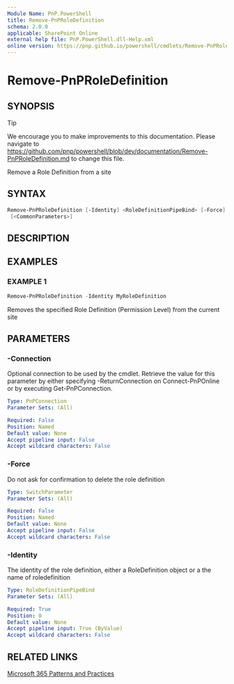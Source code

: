 ```yaml
---
Module Name: PnP.PowerShell
title: Remove-PnPRoleDefinition
schema: 2.0.0
applicable: SharePoint Online
external help file: PnP.PowerShell.dll-Help.xml
online version: https://pnp.github.io/powershell/cmdlets/Remove-PnPRoleDefinition.html
---
```

 
# Remove-PnPRoleDefinition

## SYNOPSIS

> [!TIP]
> We encourage you to make improvements to this documentation. Please navigate to https://github.com/pnp/powershell/blob/dev/documentation/Remove-PnPRoleDefinition.md to change this file.

Remove a Role Definition from a site

## SYNTAX

```powershell
Remove-PnPRoleDefinition [-Identity] <RoleDefinitionPipeBind> [-Force] [-Connection <PnPConnection>]
 [<CommonParameters>]
```

## DESCRIPTION

## EXAMPLES

### EXAMPLE 1
```powershell
Remove-PnPRoleDefinition -Identity MyRoleDefinition
```

Removes the specified Role Definition (Permission Level) from the current site

## PARAMETERS

### -Connection
Optional connection to be used by the cmdlet. Retrieve the value for this parameter by either specifying -ReturnConnection on Connect-PnPOnline or by executing Get-PnPConnection.

```yaml
Type: PnPConnection
Parameter Sets: (All)

Required: False
Position: Named
Default value: None
Accept pipeline input: False
Accept wildcard characters: False
```

### -Force
Do not ask for confirmation to delete the role definition

```yaml
Type: SwitchParameter
Parameter Sets: (All)

Required: False
Position: Named
Default value: None
Accept pipeline input: False
Accept wildcard characters: False
```

### -Identity
The identity of the role definition, either a RoleDefinition object or a the name of roledefinition

```yaml
Type: RoleDefinitionPipeBind
Parameter Sets: (All)

Required: True
Position: 0
Default value: None
Accept pipeline input: True (ByValue)
Accept wildcard characters: False
```

## RELATED LINKS

[Microsoft 365 Patterns and Practices](https://aka.ms/m365pnp)

